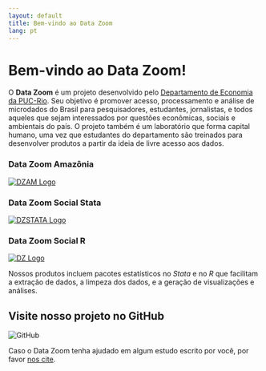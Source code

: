 ```yaml
---
layout: default
title: Bem-vindo ao Data Zoom
lang: pt
---
```


# Bem-vindo ao Data Zoom!

O **Data Zoom** é um projeto desenvolvido pelo [Departamento de Economia da PUC-Rio](http://www.econ.puc-rio.br/). Seu objetivo é promover acesso, processamento e análise de microdados do Brasil para pesquisadores, estudantes, jornalistas, e todos aqueles que sejam interessados por questões econômicas, sociais e ambientais do país. O projeto também é um laboratório que forma capital humano, uma vez que estudantes do departamento são treinados para desenvolver produtos a partir da ideia de livre acesso aos dados.

<div class="logo-container">
    <div>
        <h3>Data Zoom Amazônia</h3>
        <a href="{{ site.baseurl }}/{{ page.lang }}/dz_amazonia.html">
            <img src="{{ site.baseurl }}/assets/img/hex_dzam.png" alt="DZAM Logo">
        </a>
    </div>
    <div>
        <h3>Data Zoom Social Stata</h3>
        <a href="{{ site.baseurl }}/{{ page.lang }}/dz_stata.html">
            <img src="{{ site.baseurl }}/assets/img/hex_dzstata.png" alt="DZSTATA Logo">
        </a>
    </div>
    <div>
        <h3>Data Zoom Social R</h3>
        <a href="{{ site.baseurl }}/{{ page.lang }}/dz_r.html">
            <img src="{{ site.baseurl }}/assets/img/hex_dz.png" alt="DZ Logo">
        </a>
    </div>
</div>

Nossos produtos incluem pacotes estatísticos no *Stata* e no *R* que facilitam a extração de dados, a limpeza dos dados, e a geração de visualizações e análises.

<div class="logo-container-small" style="position: relative;">
    <h2> Visite nosso projeto no GitHub </h2>
    <img src="{{ site.baseurl }}/assets/img/github-mark.png" alt="GitHub">
    <a href="https://github.com/datazoompuc" style="position: absolute; top: 0; left: 0; width: 100%; height: 100%; z-index: 1;" target="_blank"></a>
</div>

Caso o Data Zoom tenha ajudado em algum estudo escrito por você, por favor <a href="{{ site.baseurl }}/{{ page.lang }}/citacao.html"> nos cite</a>.